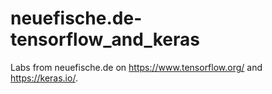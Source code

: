 # neuefische.de-tensorflow_and_keras
Labs from neuefische.de on https://www.tensorflow.org/ and https://keras.io/.
